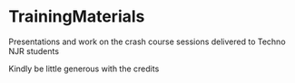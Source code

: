 TrainingMaterials
=================

Presentations and work on the crash course sessions delivered to Techno NJR students

Kindly be little generous with the credits
